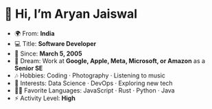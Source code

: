 # 👋 Hi, I’m Aryan Jaiswal  

- 🌍 From: **India**  
- 💻 Title: **Software Developer**  
- 🎂 Since: **March 5, 2005**  
- 🎯 Dream: Work at **Google, Apple, Meta, Microsoft, or Amazon** as a **Senior SE**  
- 🎶 Hobbies: Coding · Photography · Listening to music  
- 🚀 Interests: Data Science · DevOps · Exploring new tech  
- 🧑‍💻 Favorite Languages: JavaScript · Rust · Python · Java  
- ⚡ Activity Level: **High**  
